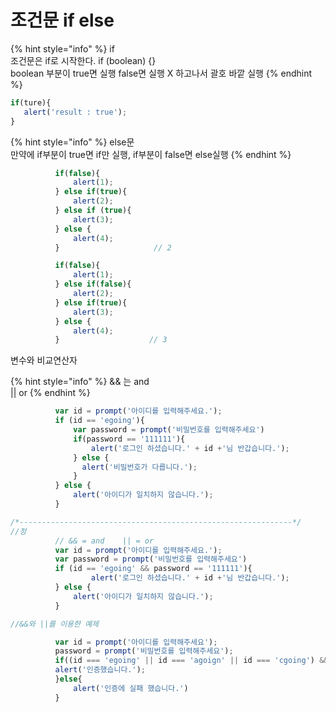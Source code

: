 # 조건문 if else

{% hint style="info" %}
if  
조건문은 if로 시작한다.  if \(boolean\) {}  
boolean 부분이 true면 실행 false면 실행 X 하고나서 괄호 바깥 실행
{% endhint %}

```javascript
if(ture){
   alert('result : true');
}
```

{% hint style="info" %}
else문  
만약에 if부분이 true면 if만 실행, if부분이 false면 else실행
{% endhint %}

```javascript
          if(false){
              alert(1);
          } else if(true){
              alert(2);
          } else if (true){
              alert(3);
          } else {
              alert(4);
          }                     // 2

          if(false){
              alert(1);
          } else if(false){
              alert(2);
          } else if(true){
              alert(3);
          } else {
              alert(4);
          }                    // 3
```



변수와 비교연산자

{% hint style="info" %}
&& 는 and  
\|\|  or
{% endhint %}

```javascript
          var id = prompt('아이디를 입력해주세요.');
          if (id == 'egoing'){
              var password = prompt('비밀번호를 입력해주세요')
              if(password == '111111'){
                  alert('로그인 하셨습니다.' + id +'님 반갑습니다.');
              } else {
                alert('비밀번호가 다릅니다.');
              }
          } else {
              alert('아이디가 일치하지 않습니다.');
          }

/*-------------------------------------------------------------*/
//정
          // && = and    || = or
          var id = prompt('아이디를 입력해주세요.');
          var password = prompt('비밀번호를 입력해주세요')
          if (id == 'egoing' && password == '111111'){
                  alert('로그인 하셨습니다.' + id +'님 반갑습니다.');
          } else {
              alert('아이디가 일치하지 않습니다.');
          }
```

```javascript
//&&와 ||를 이용한 예제

          var id = prompt('아이디를 입력해주세요');
          password = prompt('비밀번호를 입력해주세요');
          if((id === 'egoing' || id === 'agoign' || id === 'cgoing') && password ==='11111'){
          alert('인증했습니다.');    
          }else{
              alert('인증에 실패 했습니다.')
          }
```

